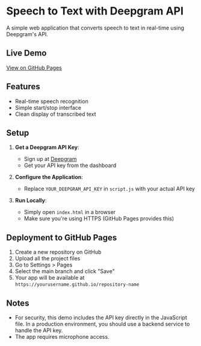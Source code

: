 # Speech to Text with Deepgram API

A simple web application that converts speech to text in real-time using Deepgram's API.

## Live Demo

[View on GitHub Pages](https://yourusername.github.io/speech-to-text-deepgram)

## Features

- Real-time speech recognition
- Simple start/stop interface
- Clean display of transcribed text

## Setup

1. **Get a Deepgram API Key**:
   - Sign up at [Deepgram](https://deepgram.com/)
   - Get your API key from the dashboard

2. **Configure the Application**:
   - Replace `YOUR_DEEPGRAM_API_KEY` in `script.js` with your actual API key

3. **Run Locally**:
   - Simply open `index.html` in a browser
   - Make sure you're using HTTPS (GitHub Pages provides this)

## Deployment to GitHub Pages

1. Create a new repository on GitHub
2. Upload all the project files
3. Go to Settings > Pages
4. Select the main branch and click "Save"
5. Your app will be available at `https://yourusername.github.io/repository-name`

## Notes

- For security, this demo includes the API key directly in the JavaScript file. In a production environment, you should use a backend service to handle the API key.
- The app requires microphone access.
